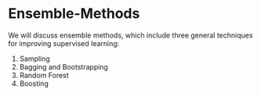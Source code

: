 # Ensemble-Methods

We will discuss ensemble methods, which include three general techniques for improving supervised learning:
1. Sampling
2. Bagging and Bootstrapping
3. Random Forest
4. Boosting


